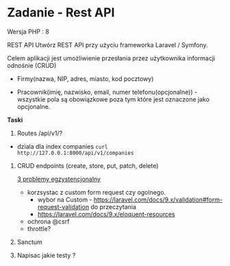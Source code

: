 # Zadanie - Rest API
Wersja PHP : 8

REST API Utwórz REST API przy użyciu frameworka Laravel / Symfony. 

Celem aplikacji jest umożliwienie przesłania przez użytkownika informacji odnośnie  (CRUD)

- Firmy(nazwa, NIP, adres, miasto, kod pocztowy) 

- Pracownik(imię, nazwisko, email, numer telefonu(opcjonalne)) - wszystkie pola są obowiązkowe poza tym które jest oznaczone jako opcjonalne. 

**Taski** 


1) Routes /api/v1/?
   
- dziala dla index companies 
`curl http://127.0.0.1:8000/api/v1/companies`


1) CRUD endpoints  (create, store, put, patch, delete)

   <u>3 problemy egzystencjonalny</u>

   - korzsystac z custom form request czy ogolnego.
       - wybor na Custom - https://laravel.com/docs/9.x/validation#form-request-validation  do przeczytania
        - https://laravel.com/docs/9.x/eloquent-resources 
   - ochrona @csrf
   - throttle?

2) Sanctum 

3) Napisac jakie testy ?
